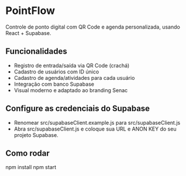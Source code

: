 # PointFlow

Controle de ponto digital com QR Code e agenda personalizada, usando React + Supabase.

## Funcionalidades

- Registro de entrada/saída via QR Code (crachá)
- Cadastro de usuários com ID único
- Cadastro de agenda/atividades para cada usuário
- Integração com banco Supabase
- Visual moderno e adaptado ao branding Senac

## Configure as credenciais do Supabase

- Renomear src/supabaseClient.example.js para src/supabaseClient.js
- Abra src/supabaseClient.js e coloque sua URL e ANON KEY do seu projeto Supabase.

## Como rodar

npm install
npm start